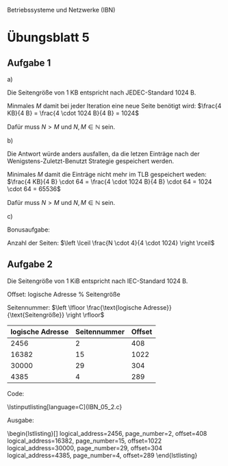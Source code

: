 Betriebssysteme und Netzwerke (IBN)

# Übungsblatt 5

## Aufgabe 1

a)

Die Seitengröße von 1 KB entspricht nach JEDEC-Standard 1024 B.

Minmales $M$ damit bei jeder Iteration eine neue Seite benötigt wird: $\frac{4 KB}{4 B} = \frac{4 \cdot 1024 B}{4 B} = 1024$

Dafür muss $N > M$ und $N, M \in \mathbb{N}$ sein.

b)

Die Antwort würde anders ausfallen, da die letzen Einträge nach der Wenigstens-Zuletzt-Benutzt Strategie gespeichert werden.

Minimales $M$ damit die Einträge nicht mehr im TLB gespeichert weden: $\frac{4 KB}{4 B} \cdot 64 = \frac{4 \cdot 1024 B}{4 B} \cdot 64 = 1024 \cdot 64 = 65536$

Dafür muss $N > M$ und $N, M \in \mathbb{N}$ sein.

c)

Bonusaufgabe:

Anzahl der Seiten: $\left \lceil \frac{N \cdot 4}{4 \cdot 1024} \right \rceil$

## Aufgabe 2

Die Seitengröße von 1 KiB entspricht nach IEC-Standard 1024 B.

Offset: logische Adresse % Seitengröße

Seitennummer: $\left \lfloor \frac{\text{logische Adresse}}{\text{Seitengröße}} \right \rfloor$

| logische Adresse | Seitennummer | Offset |
| ---------------- | ------------ | ------ |
| 2456             | 2            | 408    |
| 16382            | 15           | 1022   |
| 30000            | 29           | 304    |
| 4385             | 4            | 289    |

Code:

\lstinputlisting[language=C]{IBN_05_2.c}

Ausgabe:

\begin{lstlisting}[]
logical_address=2456, page_number=2, offset=408
logical_address=16382, page_number=15, offset=1022
logical_address=30000, page_number=29, offset=304
logical_address=4385, page_number=4, offset=289
\end{lstlisting}
